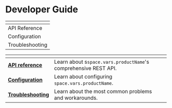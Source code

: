 # Developer Guide

<table data-view="cards"><thead><tr><th></th></tr></thead><tbody><tr><td>API Reference</td></tr><tr><td>Configuration</td></tr><tr><td>Troubleshooting</td></tr></tbody></table>

<table data-view="cards" data-full-width="false">
<thead>
<tr>
<th></th>
<th></th>
<th data-hidden data-card-cover data-type="files"></th>
<th data-hidden data-card-target data-type="content-ref"></th>
</tr>
</thead>
<tbody>
<tr>
<td><a href="developer-guide/api-reference.md"><strong>API reference</strong></a></td>
<td>Learn about s<code class="expression">space.vars.productName</code>'s comprehensive REST API.</td>
<td></td>
<td></td>
</tr>
<tr><td><a href="developer-guide/configuration.md"><strong>Configuration</strong></a></td>
<td>Learn about configuring <code class="expression">space.vars.productName</code>.</td>
<td></td>
</tr>
<tr><td><a href="developer-guide/troubleshooting.md"><strong>Troubleshooting</strong></a></td>
<td>Learn about the most common problems and workarounds.</td>
<td></td>
<td></td>
</tr>
</tbody></table>